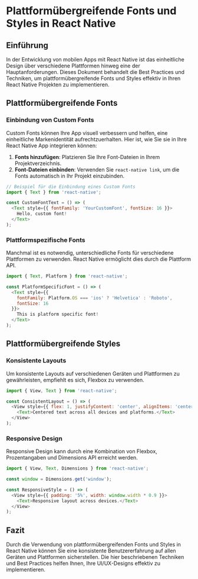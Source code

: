 
# Plattformübergreifende Fonts und Styles in React Native

## Einführung

In der Entwicklung von mobilen Apps mit React Native ist das einheitliche Design über verschiedene Plattformen hinweg eine der Hauptanforderungen. Dieses Dokument behandelt die Best Practices und Techniken, um plattformübergreifende Fonts und Styles effektiv in Ihren React Native Projekten zu implementieren.

## Plattformübergreifende Fonts

### Einbindung von Custom Fonts

Custom Fonts können Ihre App visuell verbessern und helfen, eine einheitliche Markenidentität aufrechtzuerhalten. Hier ist, wie Sie sie in Ihre React Native App integrieren können:

1. **Fonts hinzufügen**: Platzieren Sie Ihre Font-Dateien in Ihrem Projektverzeichnis.
2. **Font-Dateien einbinden**: Verwenden Sie `react-native link`, um die Fonts automatisch in Ihr Projekt einzubinden.

```javascript
// Beispiel für die Einbindung eines Custom Fonts
import { Text } from 'react-native';

const CustomFontText = () => (
  <Text style={{ fontFamily: 'YourCustomFont', fontSize: 16 }}>
    Hello, custom font!
  </Text>
);
```

### Plattformspezifische Fonts

Manchmal ist es notwendig, unterschiedliche Fonts für verschiedene Plattformen zu verwenden. React Native ermöglicht dies durch die Plattform API.

```javascript
import { Text, Platform } from 'react-native';

const PlatformSpecificFont = () => (
  <Text style={{
    fontFamily: Platform.OS === 'ios' ? 'Helvetica' : 'Roboto',
    fontSize: 16
  }}>
    This is platform specific font!
  </Text>
);
```

## Plattformübergreifende Styles

### Konsistente Layouts

Um konsistente Layouts auf verschiedenen Geräten und Plattformen zu gewährleisten, empfiehlt es sich, Flexbox zu verwenden.

```javascript
import { View, Text } from 'react-native';

const ConsistentLayout = () => (
  <View style={{ flex: 1, justifyContent: 'center', alignItems: 'center' }}>
    <Text>Centered text across all devices and platforms.</Text>
  </View>
);
```

### Responsive Design

Responsive Design kann durch eine Kombination von Flexbox, Prozentangaben und Dimensions API erreicht werden.

```javascript
import { View, Text, Dimensions } from 'react-native';

const window = Dimensions.get('window');

const ResponsiveStyle = () => (
  <View style={{ padding: '5%', width: window.width * 0.9 }}>
    <Text>Responsive layout across devices.</Text>
  </View>
);
```

## Fazit

Durch die Verwendung von plattformübergreifenden Fonts und Styles in React Native können Sie eine konsistente Benutzererfahrung auf allen Geräten und Plattformen sicherstellen. Die hier beschriebenen Techniken und Best Practices helfen Ihnen, Ihre UI/UX-Designs effektiv zu implementieren.
